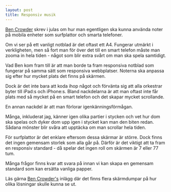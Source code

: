 ```yaml
---
layout: post
title: Responsiv musik
---
```


[Ben Crowder]("http://bencrowder.net/blog/2012/12/responsive-sheet-music") skrev i julas om hur man egentligen ska kunna använda noter på mobila enheter som surfplattor och smarta telefoner. 

Om vi ser på ett vanligt notblad är det oftast ett A4. Fungerar utmärkt i verkligheten, men så fort man för över det till en smart telefon måste man zooma in hela tiden - något som blir extra svårt om man ska spela samtidigt.

Vad Ben kom fram till är att man borde ta fram responsiva notblad som fungerar på samma sätt som responsiva webbplatser. Noterna ska anpassa sig efter hur mycket plats det finns på skärmen.

Dock är det inte bara att koda ihop något och förvänta sig att alla orkestrar byter till iPad:s och iPhone:s. Bland nackdelarna är att man oftast inte får plats med så mycket på en smart telefon och det skapar mycket scrollande. 

En annan nackdel är att man förlorar igenkänningsförmågan. 

Många, inkluderat jag, känner igen olika partier i stycken och vet hur dom ska spelas och dyker dom upp igen i stycket kan man den biten redan. Sådana mönster blir svåra att upptäcka om man scrollar hela tiden.

För surfplattor är det enklare eftersom dessa skärmar är större. Dock finns det ingen gemensam storlek som alla går på. Därför är det viktigt att ta fram en responsiv standard - då spelar det ingen roll om skärmen är 7 eller 77 tum.

Många frågor finns kvar att svara på innan vi kan skapa en gemensam standard som kan ersätta vanliga papper. 

Läs gärna [Ben Crowder's]("http://bencrowder.net/blog/2012/12/responsive-sheet-music") inlägg där det finns flera skärmdumpar på hur olika lösningar skulle kunna se ut.

